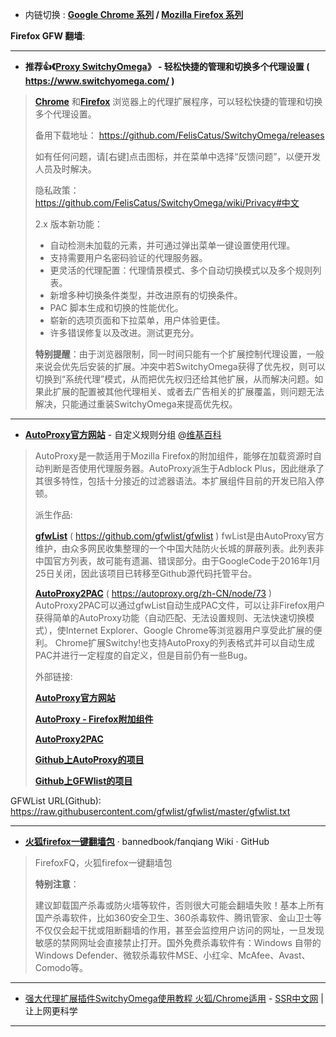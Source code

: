 - 内链切换 : **[Google Chrome 系列](https://github.com/taoste/Hello-World/tree/master/Tools/Google%20Chrome) / 
[Mozilla Firefox 系列](https://github.com/taoste/Hello-World/tree/master/Tools/Mozilla%20Firefox)**

**Firefox GFW 翻墙**:

--------------------------------------------

-  **推荐👍《[Proxy SwitchyOmega](https://www.switchyomega.com/)》 - 轻松快捷的管理和切换多个代理设置 ( https://www.switchyomega.com/ )**


> [**Chrome**](https://chrome.google.com/webstore/detail/proxy-switchyomega/padekgcemlokbadohgkifijomclgjgif?hl=zh-CN) 和[**Firefox**](https://addons.mozilla.org/zh-CN/firefox/addon/switchyomega/) 浏览器上的代理扩展程序，可以轻松快捷的管理和切换多个代理设置。
> 
> 备用下载地址： https://github.com/FelisCatus/SwitchyOmega/releases
> 
> 如有任何问题，请[右键]点击图标，并在菜单中选择“反馈问题”，以便开发人员及时解决。
> 
> 隐私政策： https://github.com/FelisCatus/SwitchyOmega/wiki/Privacy#中文
> 
> 2.x 版本新功能：
> * 自动检测未加载的元素，并可通过弹出菜单一键设置使用代理。
> * 支持需要用户名密码验证的代理服务器。
> * 更灵活的代理配置：代理情景模式、多个自动切换模式以及多个规则列表。
> * 新增多种切换条件类型，并改进原有的切换条件。
> * PAC 脚本生成和切换的性能优化。
> * 崭新的选项页面和下拉菜单，用户体验更佳。
> * 许多错误修复以及改进。测试更充分。
> 
> **特别提醒**：由于浏览器限制，同一时间只能有一个扩展控制代理设置，一般来说会优先后安装的扩展。冲突中若SwitchyOmega获得了优先权，则可以切换到“系统代理”模式，从而把优先权归还给其他扩展，从而解决问题。如果此扩展的配置被其他代理相关、或者去广告相关的扩展覆盖，则问题无法解决，只能通过重装SwitchyOmega来提高优先权。

--------------------------------------------

- [**AutoProxy官方网站**](http://autoproxy.org/) -  自定义规则分组
@[维基百科](https://zh.wikipedia.org/wiki/AutoProxy) 

> AutoProxy是一款适用于Mozilla Firefox的附加组件，能够在加载资源时自动判断是否使用代理服务器。AutoProxy派生于Adblock Plus，因此继承了其很多特性，包括十分接近的过滤器语法。本扩展组件目前的开发已陷入停顿。
>  
>  派生作品:
>  
>  [**gfwList**](https://github.com/gfwlist/gfwlist) ( https://github.com/gfwlist/gfwlist )
>  fwList是由AutoProxy官方维护，由众多网民收集整理的一个中国大陆防火长城的屏蔽列表。此列表非中国官方列表，故可能有遗漏、错误部分。由于GoogleCode于2016年1月25日关闭，因此该项目已转移至Github源代码托管平台。
>  
>  [**AutoProxy2PAC**](https://autoproxy.org/zh-CN/node/73) ( https://autoproxy.org/zh-CN/node/73 )
>  AutoProxy2PAC可以通过gfwList自动生成PAC文件，可以让非Firefox用户获得简单的AutoProxy功能（自动匹配、无法设置规则、无法快速切换模式），使Internet Explorer、Google Chrome等浏览器用户享受此扩展的便利。
>  Chrome扩展Switchy!也支持AutoProxy的列表格式并可以自动生成PAC并进行一定程度的自定义，但是目前仍有一些Bug。
>  
> 外部链接:
>  
>  [**AutoProxy官方网站**](http://autoproxy.org/)
>  
>  [**AutoProxy - Firefox附加组件**](https://addons.mozilla.org/firefox/addon/11009/)
>  
>  [**AutoProxy2PAC**](https://web.archive.org/web/20100608130250/http://autoproxy2pac.appspot.com/)
>  
>  [**Github上AutoProxy的项目**](https://github.com/agunchan/autoproxy)
>  
>  [**Github上GFWlist的项目**](https://github.com/gfwlist/gfwlist)
   
GFWList URL(Github): https://raw.githubusercontent.com/gfwlist/gfwlist/master/gfwlist.txt

--------------------------------------------

- [**火狐firefox一键翻墙包**](https://github.com/bannedbook/fanqiang/wiki/火狐firefox一键翻墙包) · bannedbook/fanqiang Wiki · GitHub
> FirefoxFQ，火狐firefox一键翻墙包
> 
> **特别注意**：
> 
> 建议卸载国产杀毒或防火墙等软件，否则很大可能会翻墙失败！基本上所有国产杀毒软件，比如360安全卫生、360杀毒软件、腾讯管家、金山卫士等不仅仅会起干扰或阻断翻墙的作用，甚至会监控用户访问的网址，一旦发现敏感的禁网网址会直接禁止打开。国外免费杀毒软件有：Windows 自带的Windows Defender、微软杀毒软件MSE、小红伞、McAfee、Avast、Comodo等。

--------------------------------------------

- [强大代理扩展插件SwitchyOmega使用教程 火狐/Chrome适用](https://ssr.tools/150) - [SSR中文网](https://ssr.tools/) | 让上网更科学

--------------------------------------------

